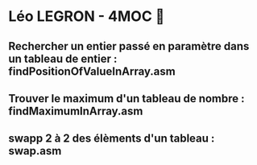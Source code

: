 # Léo LEGRON - 4MOC 🚀

## Rechercher un entier passé en paramètre dans un tableau de entier : findPositionOfValueInArray.asm

## Trouver le maximum d'un tableau de nombre : findMaximumInArray.asm

## swapp 2 à 2 des élèments d'un tableau : swap.asm

